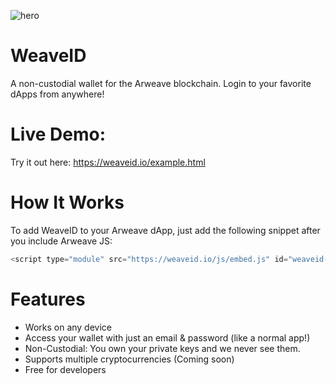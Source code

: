 ![hero](https://i.imgur.com/MDhVh9q.png)

# WeaveID
A non-custodial wallet for the Arweave blockchain. Login to your favorite dApps from anywhere!

# Live Demo:

Try it out here: https://weaveid.io/example.html

# How It Works
To add WeaveID to your Arweave dApp, just add the following snippet after you include Arweave JS:
```javascript
<script type="module" src="https://weaveid.io/js/embed.js" id="weaveid-include"></script>
```
# Features
* Works on any device
* Access your wallet with just an email & password (like a normal app!)
* Non-Custodial: You own your private keys and we never see them.
* Supports multiple cryptocurrencies (Coming soon)
* Free for developers

